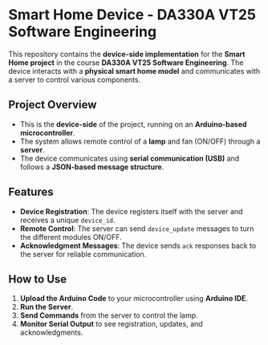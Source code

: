 # Smart Home Device - DA330A VT25 Software Engineering  

This repository contains the **device-side implementation** for the **Smart Home project** in the course **DA330A VT25 Software Engineering**. The device interacts with a **physical smart home model** and communicates with a server to control various components.  

## Project Overview  
- This is the **device-side** of the project, running on an **Arduino-based microcontroller**.  
- The system allows remote control of a **lamp** and fan (ON/OFF) through a **server**.  
- The device communicates using **serial communication (USB)** and follows a **JSON-based message structure**.  

## Features  
- **Device Registration**: The device registers itself with the server and receives a unique `device_id`.  
- **Remote Control**: The server can send `device_update` messages to turn the different modules ON/OFF.  
- **Acknowledgment Messages**: The device sends `ack` responses back to the server for reliable communication.  

## How to Use  
1. **Upload the Arduino Code** to your microcontroller using **Arduino IDE**.  
2. **Run the Server**.  
3. **Send Commands** from the server to control the lamp.  
4. **Monitor Serial Output** to see registration, updates, and acknowledgments.  

